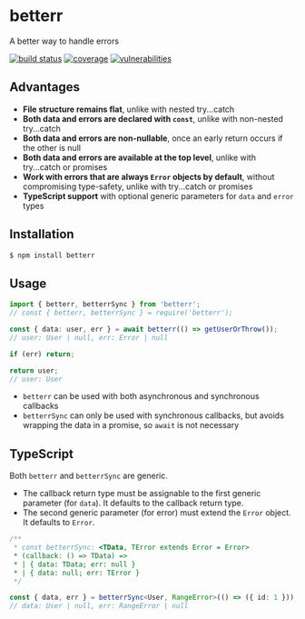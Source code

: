 # betterr

A better way to handle errors

[![build status](https://img.shields.io/github/actions/workflow/status/syhner/betterr/CD.yml)](https://github.com/Syhner/betterr/actions/workflows/CD.yml)
[![coverage](https://img.shields.io/badge/dynamic/json?color=brightgreen&label=coverage&query=%24.total.lines.pct&suffix=%25&url=https%3A%2F%2Fraw.githubusercontent.com%2FSyhner%2Fbetterr%2Fcoverage%2Fcoverage-summary.json)](https://syhner.github.io/betterr/)
[![vulnerabilities](https://img.shields.io/snyk/vulnerabilities/github/syhner/betterr)](https://security.snyk.io/package/npm/betterr)

## Advantages

- **File structure remains flat**, unlike with nested try...catch
- **Both data and errors are declared with `const`**, unlike with non-nested try...catch
- **Both data and errors are non-nullable**, once an early return occurs if the other is null
- **Both data and errors are available at the top level**, unlike with try...catch or promises
- **Work with errors that are always `Error` objects by default**, without compromising type-safety, unlike with try...catch or promises
- **TypeScript support** with optional generic parameters for `data` and `error` types

## Installation

```sh
$ npm install betterr
```

## Usage

```ts
import { betterr, betterrSync } from 'betterr';
// const { betterr, betterrSync } = require('betterr');

const { data: user, err } = await betterr(() => getUserOrThrow());
// user: User | null, err: Error | null

if (err) return;

return user;
// user: User
```

- `betterr` can be used with both asynchronous and synchronous callbacks
- `betterrSync` can only be used with synchronous callbacks, but avoids wrapping the data in a promise, so `await` is not necessary

## TypeScript

Both `betterr` and `betterrSync` are generic.

- The callback return type must be assignable to the first generic parameter (for `data`). It defaults to the callback return type.
- The second generic parameter (for error) must extend the `Error` object. It defaults to `Error`.

```ts
/**
 * const betterrSync: <TData, TError extends Error = Error>
 * (callback: () => TData) =>
 * | { data: TData; err: null }
 * | { data: null; err: TError }
 */

const { data, err } = betterrSync<User, RangeError>(() => ({ id: 1 }));
// data: User | null, err: RangeError | null
```
